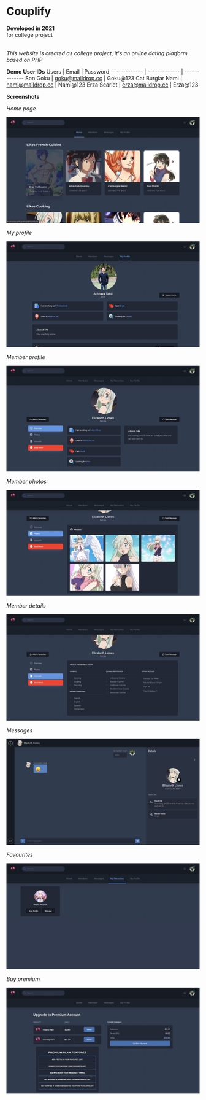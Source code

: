 # Couplify

**Developed in 2021** <br />
for college project <br /><br />

*This website is created as college project, it's an online dating platform based on PHP*<br />

**Demo User IDs**
Users  | Email | Password
------------- | ------------- | -------------
Son Goku  | goku@maildrop.cc | Goku@123
Cat Burglar Nami   | nami@maildrop.cc | Nami@123
Erza Scarlet  | erza@maildrop.cc | Erza@123
<br />

**Screenshots**

_Home page_<br />

![Homepage](https://github.com/sahilachhava/Couplify/blob/main/screenshots/Home.jpg)<br />

_My profile_<br />

![Homepage](https://github.com/sahilachhava/Couplify/blob/main/screenshots/MyProfile.jpg)<br />

_Member profile_<br />

![Homepage](https://github.com/sahilachhava/Couplify/blob/main/screenshots/Profile.jpg)<br />

_Member photos_<br />

![Homepage](https://github.com/sahilachhava/Couplify/blob/main/screenshots/Photos.jpg)<br />

_Member details_<br />

![Homepage](https://github.com/sahilachhava/Couplify/blob/main/screenshots/Details.jpg)<br />

_Messages_<br />

![Homepage](https://github.com/sahilachhava/Couplify/blob/main/screenshots/Messages.jpg)<br />

_Favourites_<br />

![Homepage](https://github.com/sahilachhava/Couplify/blob/main/screenshots/Favourites.jpg)<br />

_Buy premium_<br />

![Homepage](https://github.com/sahilachhava/Couplify/blob/main/screenshots/BuyPremium.jpg)<br />